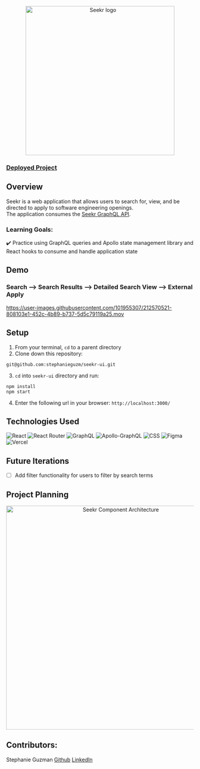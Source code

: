 <p align="center">
<img width='400' alt='Seekr logo' src='https://user-images.githubusercontent.com/101955307/212570032-6f4b44aa-de3d-44ec-8daa-cebc03324f36.svg'>
</p>

### [Deployed Project](https://seekr-wine.vercel.app/)

## Overview
Seekr is a web application that allows users to search for, view, and be directed to apply to software engineering openings.<br>
The application consumes the [Seekr GraphQL API](https://github.com/ajkrumholz/seekr). 

### Learning Goals:      
✔️ Practice using GraphQL queries and Apollo state management library and React hooks to consume and handle application state

## Demo
### Search --> Search Results --> Detailed Search View --> External Apply
https://user-images.githubusercontent.com/101955307/212570521-808103e1-452c-4b89-b737-5d5c79119a25.mov

## Setup
1. From your terminal, `cd` to a parent directory
2. Clone down this repository:
  ```
  git@github.com:stephanieguzm/seekr-ui.git
  ```
3. `cd` into `seekr-ui` directory and run:
  ```
  npm install
  npm start
  ```
4. Enter the following url in your browser: `http://localhost:3000/`

## Technologies Used
![React](https://img.shields.io/badge/react-%2320232a.svg?style=for-the-badge&logo=react&logoColor=%2361DAFB) 
![React Router](https://img.shields.io/badge/React_Router-CA4245?style=for-the-badge&logo=react-router&logoColor=white) 
![GraphQL](https://img.shields.io/badge/-GraphQL-E10098?style=for-the-badge&logo=graphql&logoColor=white)
![Apollo-GraphQL](https://img.shields.io/badge/-ApolloGraphQL-311C87?style=for-the-badge&logo=apollo-graphql)
![CSS](https://img.shields.io/badge/CSS3-1572B6?style=for-the-badge&logo=css3&logoColor=white) 
![Figma](https://img.shields.io/badge/figma-%23F24E1E.svg?style=for-the-badge&logo=figma&logoColor=white)
![Vercel](https://img.shields.io/badge/vercel-%23000000.svg?style=for-the-badge&logo=vercel&logoColor=white)

## Future Iterations
- [ ] Add filter functionality for users to filter by search terms

## Project Planning 
<p align="center">
<img width='600' alt='Seekr Component Architecture' src='https://user-images.githubusercontent.com/101955307/212570678-af80b513-5a54-4eda-addd-dd39677af01e.png'>
</p>

## Contributors:
Stephanie Guzman [Github](https://github.com/stephanieguzm) [LinkedIn](https://www.linkedin.com/in/stephanie-guzman-sdsw/)<br>
